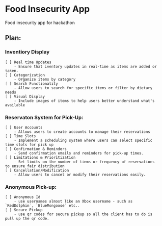 # Food Insecurity App
Food insecurity app for hackathon


## Plan:

### Inventiory Display
    [ ] Real time Updates
        - Ensure that iventory updates in real-time as items are added or taken.
    [ ] Categorization
        - Organize items by category 
    [ ] Search Functionality
        - Allow users to search for specific items or filter by dietary needs
    [ ] Visual Display
        - Include images of items to help users better understand what's available

### Reservaton System for Pick-Up:
    [ ] User Accounts
        - Allows users to create accounts to manage their reservations
    [ ] Time Slots
        - Implement a scheduling system where users can select specific time slots for pick up
    [ ] Confirmation & Reminders
        - Send confirmation emails and reminders for pick-up times.
    [ ] Limitations & Prioritization
        - Set limits on the number of tiems or frequency of reservations to ensure fair distribution
    [ ] Cancellation/Modification
        - Allow users to cancel or modify their reservations easily.

### Anonymous Pick-up:
    [ ] Anonymous Id
        - use usernames almost like an Xbox username - such as `RedDolphin`, `BlueMongoose` etc..
    [ ] Secure Pickup
        - use qr codes for secure pickup so all the client has to do is pull up the qr code.